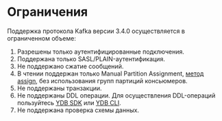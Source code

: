 # Ограничения

Поддержка протокола Kafka версии 3.4.0 осуществляется в ограниченном объеме:

1. Разрешены только аутентифицированные подключения.
2. Поддержана только SASL/PLAIN-аутентификация.
3. Не поддержано сжатие сообщений.
4. В чтении поддержан только Manual Partition Assignment, [метод assign](https://kafka.apache.org/35/javadoc/org/apache/kafka/clients/consumer/KafkaConsumer.html#assign(java.util.Collection)), без использования групп партиций консьюмеров.
5. Не поддержаны транзакции.
6. Не поддержаны DDL операции. Для осуществления DDL-операций пользуйтесь [YDB SDK](../ydb-sdk/index.md) или [YDB CLI](../ydb-cli/index.md).
7. Не поддержана проверка схемы данных.